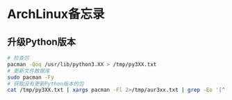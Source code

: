 # ArchLinux备忘录 <!-- omit in toc -->

## 升级Python版本
```sh
# 检查包
pacman -Qoq /usr/lib/python3.XX > /tmp/py3XX.txt
# 更新文件数据库
sudo pacman -Fy
# 获取没有更新Python版本的包
cat /tmp/py3XX.txt | xargs pacman -Fl 2>/tmp/aur3xx.txt | grep -Eo '[^ ]+ usr/lib/python3\.[0-9]+' | uniq | grep 'usr/lib/python3.XX' | cut -d' ' -f1
```
